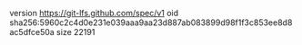 version https://git-lfs.github.com/spec/v1
oid sha256:5960c2c4d0e231e039aaa9aa23d887ab083899d98f1f3c853ee8d8ac5dfce50a
size 22191
